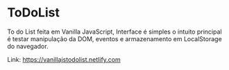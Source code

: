 # ToDoList
To do List feita em Vanilla JavaScript, Interface é simples o intuito principal é testar manipulação da DOM, eventos
e armazenamento em LocalStorage do navegador.

Link: https://vanillajstodolist.netlify.com
